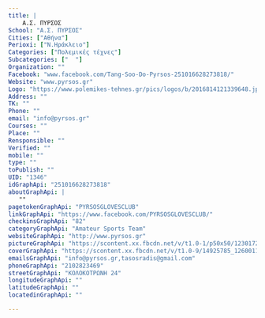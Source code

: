 ```yaml
---
title: |
    Α.Σ. ΠΥΡΣΟΣ
School: "Α.Σ. ΠΥΡΣΟΣ"
Cities: ["Αθήνα"]
Perioxi: ["Ν.Ηράκλειο"]
Categories: ["Πολεμικές τέχνες"]
Subcategories: ["  "]
Organization: ""
Facebook: "www.facebook.com/Tang-Soo-Do-Pyrsos-251016628273818/"
Website: "www.pyrsos.gr"
Logo: "https://www.polemikes-tehnes.gr/pics/logos/b/2016814121339648.jpg"
Address: ""
TK: ""
Phone: ""
email: "info@pyrsos.gr"
Courses: ""
Place: ""
Rensponsible: ""
Verified: ""
mobile: ""
type: ""
toPublish: ""
UID: "1346"
idGraphApi: "251016628273818"
aboutGraphApi: | 
   ""
pagetokenGraphApi: "PYRSOSGLOVESCLUB"
linkGraphApi: "https://www.facebook.com/PYRSOSGLOVESCLUB/"
checkinsGraphApi: "82"
categoryGraphApi: "Amateur Sports Team"
websiteGraphApi: "http://www.pyrsos.gr"
pictureGraphApi: "https://scontent.xx.fbcdn.net/v/t1.0-1/p50x50/12301721_994041400638000_2425334582784842461_n.jpg?oh=0fdbc958434c1184ef14887fdb594d9d&amp;oe=5B04ACA8"
coverGraphApi: "https://scontent.xx.fbcdn.net/v/t1.0-9/14925785_1260011190707685_816263505624174893_n.jpg?oh=6c77490e760a59c718b0d0fed5e08c19&amp;oe=5B40B63B"
emailsGraphApi: "info@pyrsos.gr,tasosradis@gmail.com"
phoneGraphApi: "2102823469"
streetGraphApi: "ΚΟΛΟΚΟΤΡΩΝΗ 24"
longitudeGraphApi: ""
latitudeGraphApi: ""
locatedinGraphApi: ""

---
```




